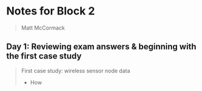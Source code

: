 # Notes for Block 2
> Matt McCormack

## Day 1: Reviewing exam answers & beginning with the first case study
> First case study: wireless sensor node data
> * How
